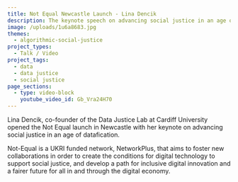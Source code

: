 ```yaml
---
title: Not Equal Newcastle Launch - Lina Dencik
description: The keynote speech on advancing social justice in an age of datafication.
image: /uploads/1u6a8683.jpg
themes:
  - algorithmic-social-justice
project_types:
  - Talk / Video
project_tags:
  - data
  - data justice
  - social justice
page_sections:
  - type: video-block
    youtube_video_id: Gb_Vra24H70
---
```

Lina Dencik, co-founder of the Data Justice Lab at Cardiff University opened the Not Equal launch in Newcastle with her keynote on advancing social justice in an age of datafication.

Not-Equal is a UKRI funded network, NetworkPlus, that aims to foster new collaborations in order to create the conditions for digital technology to support social justice, and develop a path for inclusive digital innovation and a fairer future for all in and through the digital economy.